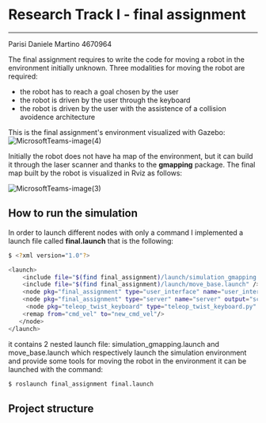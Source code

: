 # Research Track I - final assignment

------------------------------------------

Parisi Daniele Martino 4670964

The final assignment requires to write the code for moving a robot in the environment initially unknown. Three modalities for moving the robot are required:
* the robot has to reach a goal chosen by the user
* the robot is driven by the user through the keyboard
* the robot is driven by the user with the assistence of a collision avoidence architecture

This is the final assignment's environment visualized with Gazebo: 
![MicrosoftTeams-image(4)](https://user-images.githubusercontent.com/62515616/152884108-da0032b9-8a4f-4565-8503-6839d839a8f2.png)

Initially the robot does not have ha map of the environment, but it can build it through the laser scanner and thanks to the **gmapping** package. The final map built by the robot is visualized in Rviz as follows:

![MicrosoftTeams-image(3)](https://user-images.githubusercontent.com/62515616/152884728-46a1fe86-923b-4e8d-9b25-a15c8540d695.png)


## How to run the simulation
In order to launch different nodes with only a command I implemented a launch file called **final.launch** that is the following:
```bash
$ <?xml version="1.0"?>

<launch>
    <include file="$(find final_assignment)/launch/simulation_gmapping.launch" />
    <include file="$(find final_assignment)/launch/move_base.launch" />
    <node pkg="final_assignment" type="user_interface" name="user_interface" output="screen" required="true" launch-prefix="xterm -e"/>
    <node pkg="final_assignment" type="server" name="server" output="screen" required="true" launch-prefix="xterm -e"/>
     <node pkg="teleop_twist_keyboard" type="teleop_twist_keyboard.py" name="teleop" output="screen" launch-prefix="xterm -e" respawn="true">
    <remap from="cmd_vel" to="new_cmd_vel"/>
   </node>
</launch>
```
it contains 2 nested launch file: simulation_gmapping.launch and move_base.launch which respectively launch the simulation environment and provide some tools for moving the robot in the environment 
it can be launched with the command:
```bash
$ roslaunch final_assignment final.launch
```
## Project structure








